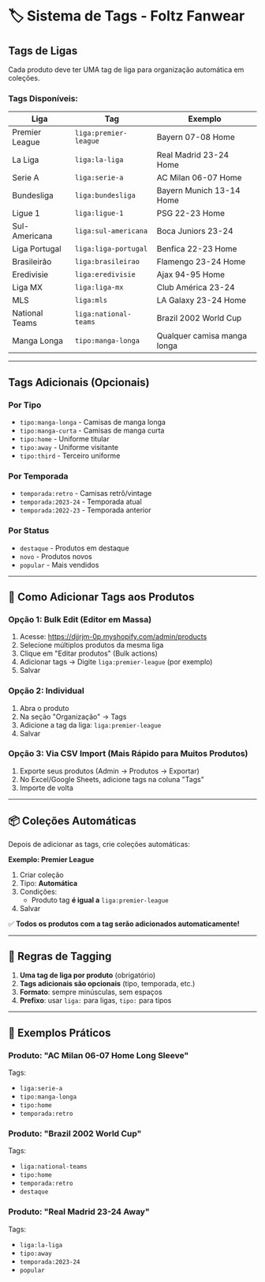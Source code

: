 # 🏷️ Sistema de Tags - Foltz Fanwear

## Tags de Ligas

Cada produto deve ter UMA tag de liga para organização automática em coleções.

### Tags Disponíveis:

| Liga | Tag | Exemplo |
|------|-----|---------|
| Premier League | `liga:premier-league` | Bayern 07-08 Home |
| La Liga | `liga:la-liga` | Real Madrid 23-24 Home |
| Serie A | `liga:serie-a` | AC Milan 06-07 Home |
| Bundesliga | `liga:bundesliga` | Bayern Munich 13-14 Home |
| Ligue 1 | `liga:ligue-1` | PSG 22-23 Home |
| Sul-Americana | `liga:sul-americana` | Boca Juniors 23-24 |
| Liga Portugal | `liga:liga-portugal` | Benfica 22-23 Home |
| Brasileirão | `liga:brasileirao` | Flamengo 23-24 Home |
| Eredivisie | `liga:eredivisie` | Ajax 94-95 Home |
| Liga MX | `liga:liga-mx` | Club América 23-24 |
| MLS | `liga:mls` | LA Galaxy 23-24 Home |
| National Teams | `liga:national-teams` | Brazil 2002 World Cup |
| Manga Longa | `tipo:manga-longa` | Qualquer camisa manga longa |

---

## Tags Adicionais (Opcionais)

### Por Tipo
- `tipo:manga-longa` - Camisas de manga longa
- `tipo:manga-curta` - Camisas de manga curta
- `tipo:home` - Uniforme titular
- `tipo:away` - Uniforme visitante
- `tipo:third` - Terceiro uniforme

### Por Temporada
- `temporada:retro` - Camisas retrô/vintage
- `temporada:2023-24` - Temporada atual
- `temporada:2022-23` - Temporada anterior

### Por Status
- `destaque` - Produtos em destaque
- `novo` - Produtos novos
- `popular` - Mais vendidos

---

## 🔧 Como Adicionar Tags aos Produtos

### Opção 1: Bulk Edit (Editor em Massa)

1. Acesse: https://djjrjm-0p.myshopify.com/admin/products
2. Selecione múltiplos produtos da mesma liga
3. Clique em "Editar produtos" (Bulk actions)
4. Adicionar tags → Digite `liga:premier-league` (por exemplo)
5. Salvar

### Opção 2: Individual

1. Abra o produto
2. Na seção "Organização" → Tags
3. Adicione a tag da liga: `liga:premier-league`
4. Salvar

### Opção 3: Via CSV Import (Mais Rápido para Muitos Produtos)

1. Exporte seus produtos (Admin → Produtos → Exportar)
2. No Excel/Google Sheets, adicione tags na coluna "Tags"
3. Importe de volta

---

## 📦 Coleções Automáticas

Depois de adicionar as tags, crie coleções automáticas:

**Exemplo: Premier League**

1. Criar coleção
2. Tipo: **Automática**
3. Condições:
   - Produto tag **é igual a** `liga:premier-league`
4. Salvar

✅ **Todos os produtos com a tag serão adicionados automaticamente!**

---

## 🎯 Regras de Tagging

1. **Uma tag de liga por produto** (obrigatório)
2. **Tags adicionais são opcionais** (tipo, temporada, etc.)
3. **Formato**: sempre minúsculas, sem espaços
4. **Prefixo**: usar `liga:` para ligas, `tipo:` para tipos

---

## 📝 Exemplos Práticos

### Produto: "AC Milan 06-07 Home Long Sleeve"
Tags:
- `liga:serie-a`
- `tipo:manga-longa`
- `tipo:home`
- `temporada:retro`

### Produto: "Brazil 2002 World Cup"
Tags:
- `liga:national-teams`
- `tipo:home`
- `temporada:retro`
- `destaque`

### Produto: "Real Madrid 23-24 Away"
Tags:
- `liga:la-liga`
- `tipo:away`
- `temporada:2023-24`
- `popular`
